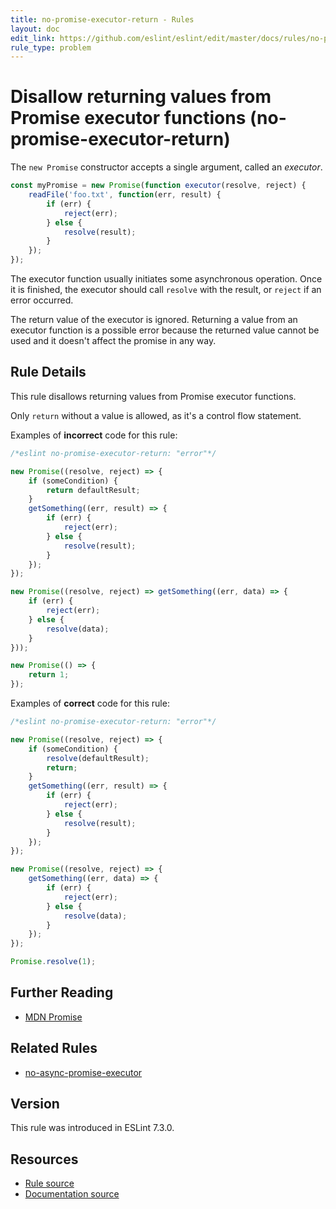 ```yaml
---
title: no-promise-executor-return - Rules
layout: doc
edit_link: https://github.com/eslint/eslint/edit/master/docs/rules/no-promise-executor-return.md
rule_type: problem
---
```

<!-- Note: No pull requests accepted for this file. See README.md in the root directory for details. -->

# Disallow returning values from Promise executor functions (no-promise-executor-return)

The `new Promise` constructor accepts a single argument, called an *executor*.

```js
const myPromise = new Promise(function executor(resolve, reject) {
    readFile('foo.txt', function(err, result) {
        if (err) {
            reject(err);
        } else {
            resolve(result);
        }
    });
});
```

The executor function usually initiates some asynchronous operation. Once it is finished, the executor should call `resolve` with the result, or `reject` if an error occurred.

The return value of the executor is ignored. Returning a value from an executor function is a possible error because the returned value cannot be used and it doesn't affect the promise in any way.

## Rule Details

This rule disallows returning values from Promise executor functions.

Only `return` without a value is allowed, as it's a control flow statement.

Examples of **incorrect** code for this rule:

```js
/*eslint no-promise-executor-return: "error"*/

new Promise((resolve, reject) => {
    if (someCondition) {
        return defaultResult;
    }
    getSomething((err, result) => {
        if (err) {
            reject(err);
        } else {
            resolve(result);
        }
    });
});

new Promise((resolve, reject) => getSomething((err, data) => {
    if (err) {
        reject(err);
    } else {
        resolve(data);
    }
}));

new Promise(() => {
    return 1;
});
```

Examples of **correct** code for this rule:

```js
/*eslint no-promise-executor-return: "error"*/

new Promise((resolve, reject) => {
    if (someCondition) {
        resolve(defaultResult);
        return;
    }
    getSomething((err, result) => {
        if (err) {
            reject(err);
        } else {
            resolve(result);
        }
    });
});

new Promise((resolve, reject) => {
    getSomething((err, data) => {
        if (err) {
            reject(err);
        } else {
            resolve(data);
        }
    });
});

Promise.resolve(1);
```

## Further Reading

* [MDN Promise](https://developer.mozilla.org/en-US/docs/Web/JavaScript/Reference/Global_Objects/Promise)

## Related Rules

* [no-async-promise-executor](no-async-promise-executor)

## Version

This rule was introduced in ESLint 7.3.0.

## Resources

* [Rule source](https://github.com/eslint/eslint/tree/master/lib/rules/no-promise-executor-return.js)
* [Documentation source](https://github.com/eslint/eslint/tree/master/docs/rules/no-promise-executor-return.md)
